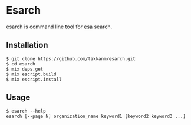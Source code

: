 # Esarch

esarch is command line tool for [esa](https://esa.io) search.

## Installation

```shell
$ git clone https://github.com/takkanm/esarch.git
$ cd esarch
$ mix deps.get
$ mix escript.build
$ mix escript.install
```

## Usage

```
$ esarch --help
esarch [--page N] organization_name keyword1 [keyword2 keyword3 ...]
```


